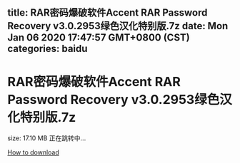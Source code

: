 
title: RAR密码爆破软件Accent RAR Password Recovery v3.0.2953绿色汉化特别版.7z
date: Mon Jan 06 2020 17:47:57 GMT+0800 (CST)    
categories: baidu
---

# RAR密码爆破软件Accent RAR Password Recovery v3.0.2953绿色汉化特别版.7z
size: 17.10 MB
 正在跳转中...
 

[How to download](https://bpcam.bemobtrk.com/go/2ceec3aa-1ca2-46d6-b9ff-aaa5c184517c?jno=2125)
